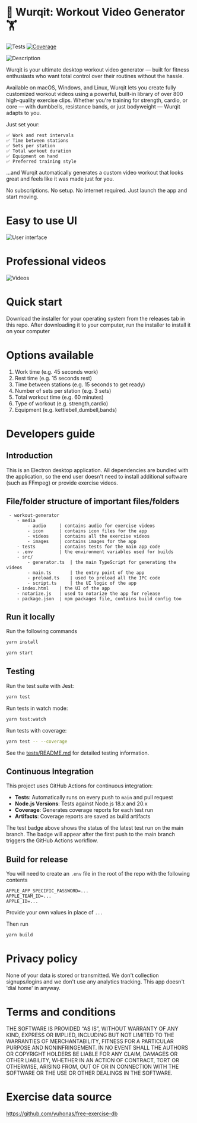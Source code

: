 # 💪 Wurqit: Workout Video Generator 🏋️

![Tests](https://github.com/lachlanwp/wurqit/actions/workflows/tests.yml/badge.svg)
[![Coverage](https://img.shields.io/endpoint?url=https://raw.githubusercontent.com/lachlanwp/Wurqit/refs/heads/main/docs/badges/coverage.json)](https://github.com/lachlanwp/wurqit/actions/workflows/tests.yml)

<img src="media/images/promo.png" alt="Description" style="max-width:100%; height:auto;" />

Wurqit is your ultimate desktop workout video generator — built for fitness enthusiasts who want total control over their routines without the hassle.

Available on macOS, Windows, and Linux, Wurqit lets you create fully customized workout videos using a powerful, built-in library of over 800 high-quality exercise clips. Whether you're training for strength, cardio, or core — with dumbbells, resistance bands, or just bodyweight — Wurqit adapts to you.

Just set your:

    ✅ Work and rest intervals
    ✅ Time between stations
    ✅ Sets per station
    ✅ Total workout duration
    ✅ Equipment on hand
    ✅ Preferred training style

…and Wurqit automatically generates a custom video workout that looks great and feels like it was made just for you.

No subscriptions. No setup. No internet required. Just launch the app and start moving.

# Easy to use UI

![User interface](media/images/screenshot.png)

# Professional videos

![Videos](media/images/videos-promo.png)

# Quick start

Download the installer for your operating system from the releases tab in this repo. After downloading it to your computer, run the installer to install it on your computer

# Options available

1. Work time (e.g. 45 seconds work)
2. Rest time (e.g. 15 seconds rest)
3. Time between stations (e.g. 15 seconds to get ready)
4. Number of sets per station (e.g. 3 sets)
5. Total workout time (e.g. 60 minutes)
6. Type of workout (e.g. strength,cardio)
7. Equipment (e.g. kettlebell,dumbell,bands)

# Developers guide

## Introduction

This is an Electron desktop application. All dependencies are bundled with the application, so the end user doesn't need to install additional software (such as FFmpeg) or provide exercise videos.

## File/folder structure of important files/folders

```
 - workout-generator
    - media
        - audio     | contains audio for exercise videos
        - icon      | contains icon files for the app
        - videos    | contains all the exercise videos
        - images    | contains images for the app
    - tests         | contains tests for the main app code
    - .env          | the environment variables used for builds
    - src/
        - generator.ts  | the main TypeScript for generating the videos
        - main.ts       | the entry point of the app
        - preload.ts    | used to preload all the IPC code
        - script.ts     | the UI logic of the app
    - index.html    | the UI of the app
    - notarize.js   | used to notarize the app for release
    - package.json  | npm packages file, contains build config too
```

## Run it locally

Run the following commands

```bash
yarn install
```

```bash
yarn start
```

## Testing

Run the test suite with Jest:

```bash
yarn test
```

Run tests in watch mode:

```bash
yarn test:watch
```

Run tests with coverage:

```bash
yarn test -- --coverage
```

See the [tests/README.md](tests/README.md) for detailed testing information.

## Continuous Integration

This project uses GitHub Actions for continuous integration:

- **Tests**: Automatically runs on every push to `main` and pull request
- **Node.js Versions**: Tests against Node.js 18.x and 20.x
- **Coverage**: Generates coverage reports for each test run
- **Artifacts**: Coverage reports are saved as build artifacts

The test badge above shows the status of the latest test run on the main branch. The badge will appear after the first push to the main branch triggers the GitHub Actions workflow.

## Build for release

You will need to create an `.env` file in the root of the repo with the following contents

```
APPLE_APP_SPECIFIC_PASSWORD=...
APPLE_TEAM_ID=...
APPLE_ID=...
```

Provide your own values in place of `...`

Then run

```bash
yarn build
```

# Privacy policy

None of your data is stored or transmitted. We don't collection signups/logins and we don't use any analytics tracking. This app doesn't 'dial home' in anyway.

# Terms and conditions

THE SOFTWARE IS PROVIDED “AS IS”, WITHOUT WARRANTY OF ANY KIND, EXPRESS OR IMPLIED, INCLUDING BUT NOT LIMITED TO THE WARRANTIES OF MERCHANTABILITY, FITNESS FOR A PARTICULAR PURPOSE AND NONINFRINGEMENT. IN NO EVENT SHALL THE AUTHORS OR COPYRIGHT HOLDERS BE LIABLE FOR ANY CLAIM, DAMAGES OR OTHER LIABILITY, WHETHER IN AN ACTION OF CONTRACT, TORT OR OTHERWISE, ARISING FROM, OUT OF OR IN CONNECTION WITH THE SOFTWARE OR THE USE OR OTHER DEALINGS IN THE SOFTWARE.

# Exercise data source

https://github.com/yuhonas/free-exercise-db
